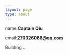 ```yaml
---
layout: page
type: about
---
```


name:**Captain Qiu**

email:**270326086@qq.com**

Building...

